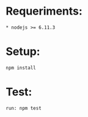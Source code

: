 # Requeriments:
```
* nodejs >= 6.11.3
```
# Setup:
```
npm install
```
# Test:
```
run: npm test
```
